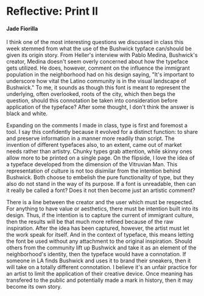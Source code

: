 # Reflective: Print II

#### Jade Fiorilla

I think one of the most interesting questions we discussed in class this week stemmed from what the use of the Bushwick typface can/should be given its origin story. From Heller's interview with Pablo Medina, Bushwick's creator, Medina doesn't seem overly concerned about how the typeface gets utilized. He does, however, comment on the influence the immigrant population in the neighborhood had on his design saying, "It's important to underscore how vital the Latino community is in the visual landscape of Bushwick." To me, it sounds as though this font is meant to represent the underlying, often overlooked, roots of the city, which then begs the question, should this connotation be taken into consideration before application of the typeface? After some thought, I don't think the answer is black and white. 

Expanding on the comments I made in class, type is first and foremost a tool. I say this confidently because it evolved for a distinct function: to share and preserve information in a manner more readily than script. The invention of different typefaces also, to an extent, came out of market needs rather than artistry. Chunky types grab attention, while skinny ones allow more to be printed on a single page. On the flipside, I love the idea of a typeface developed from the dimension of the Vitruvian Man. This representation of culture is not too disimilar from the intention behind Bushwick. Both choose to embelish the pure functionality of type, but they also do not stand in the way of its purpose. If a font is unreadable, then can it really be called a font? Does it not then become just an artistic comment? 

There is a line between the creator and the user which must be respected. For anything to have value or aesthetics, there must be intention built into its design. Thus, if the intention is to capture the current of immigrant culture, then the results will be that much more refined because of the raw inspiration. After the idea has been captured, however, the artist must let the work speak for itself. And in the context of typeface, this means letting the font be used without any attachment to the original inspiration. Should others from the community lift up Bushwick and take it as an element of the neighborhood's identity, then the typeface would have a connotation. If someone in LA finds Bushwick and uses it to brand their sneakers, then it will take on a totally different connotation. I believe it's an unfair practice for an artist to limit the application of their creative device. Once meaning has transfered to the public and potentially made a mark in history, then it may become its own story.